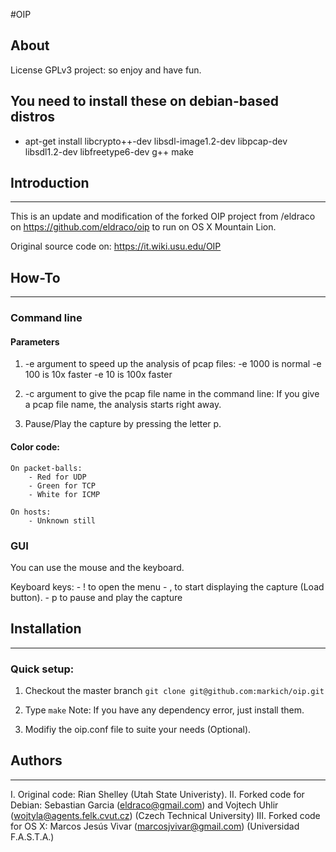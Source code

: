 #OIP

## About

License GPLv3 project: so enjoy and have fun.

You need to install these on debian-based distros
-------------------------------------------------
- apt-get install libcrypto++-dev libsdl-image1.2-dev libpcap-dev libsdl1.2-dev libfreetype6-dev g++ make


## Introduction
--------------
This is an update and modification of the forked OIP project from /eldraco on https://github.com/eldraco/oip to run on OS X Mountain Lion.

Original source code on: https://it.wiki.usu.edu/OIP

## How-To
--------------

### Command line

#### Parameters

1. -e argument to speed up the analysis of pcap files:
    -e 1000 is normal
    -e 100 is 10x faster
    -e 10 is 100x faster

2. -c argument to give the pcap file name in the command line:
    If you give a pcap file name, the analysis starts right away.

3. Pause/Play the capture by pressing the letter p.

#### Color code:

    On packet-balls:
        - Red for UDP
        - Green for TCP
        - White for ICMP

    On hosts:
        - Unknown still

### GUI

You can use the mouse and the keyboard.

Keyboard keys:
    - ! to open the menu
    - , to start displaying the capture (Load button).
    - p to pause and play the capture


## Installation
------------
### Quick setup:

1. Checkout the master branch 
    `git clone git@github.com:markich/oip.git`

2. Type
    `make`
    Note: If you have any dependency error, just install them.

3. Modifiy the oip.conf file to suite your needs (Optional).

## Authors
-------
I. Original code: Rian Shelley (Utah State Univeristy).
II. Forked code for Debian: Sebastian Garcia (eldraco@gmail.com) and Vojtech Uhlir (wojtyla@agents.felk.cvut.cz) (Czech Technical University)
III. Forked code for OS X: Marcos Jesús Vivar (marcosjvivar@gmail.com) (Universidad F.A.S.T.A.)
